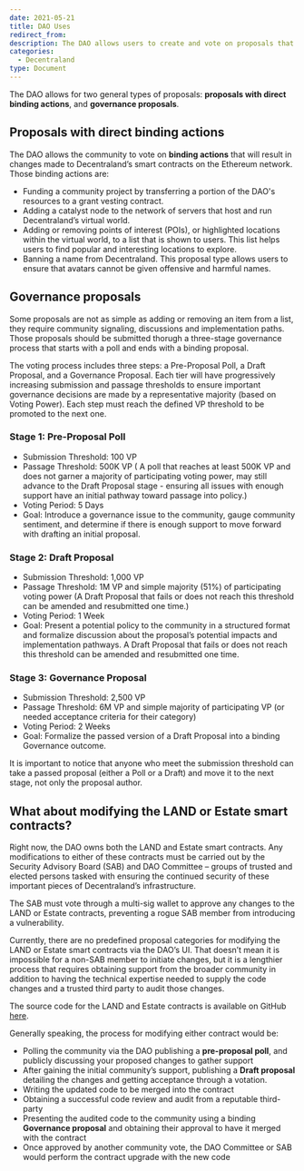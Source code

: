 ```yaml
---
date: 2021-05-21
title: DAO Uses
redirect_from:
description: The DAO allows users to create and vote on proposals that shape the metaverse.
categories:
  - Decentraland
type: Document
---
```


The DAO allows for two general types of proposals: **proposals with direct binding actions**, and **governance proposals**.

## Proposals with direct binding actions

The DAO allows the community to vote on **binding actions** that will result in changes made to Decentraland’s smart contracts on the Ethereum network. Those binding actions are:

* Funding a community project by transferring a portion of the DAO's resources to a grant vesting contract.
* Adding a catalyst node to the network of servers that host and run Decentraland’s virtual world.
* Adding or removing points of interest (POIs), or highlighted locations within the virtual world, to a list that is shown to users. This list helps users to find popular and interesting locations to explore.
* Banning a name from Decentraland. This proposal type allows users to ensure that avatars cannot be given offensive and harmful names.


## Governance proposals

Some proposals are not as simple as adding or removing an item from a list, they require community signaling, discussions and implementation paths. Those proposals should be submitted thorugh a three-stage governance process that starts with a poll and ends with a binding proposal.

The voting process includes three steps: a Pre-Proposal Poll, a Draft Proposal, and a Governance Proposal. Each tier will have progressively increasing submission and passage thresholds to ensure important governance decisions are made by a representative majority (based on Voting Power). Each step must reach the defined VP threshold to be promoted to the next one. 

### Stage 1: Pre-Proposal Poll

* Submission Threshold: 100 VP
* Passage Threshold: 500K VP ( A poll that reaches at least 500K VP and does not garner a majority of participating voting power, may still advance to the Draft Proposal stage - ensuring all issues with enough support have an initial pathway toward passage into policy.)
* Voting Period: 5 Days
* Goal: Introduce a governance issue to the community, gauge community sentiment, and determine if there is enough support to move forward with drafting an initial proposal.

### Stage 2: Draft Proposal

* Submission Threshold: 1,000 VP
* Passage Threshold: 1M VP and simple majority (51%) of participating voting power (A Draft Proposal that fails or does not reach this threshold can be amended and resubmitted one time.)
* Voting Period: 1 Week
* Goal: Present a potential policy to the community in a structured format and formalize discussion about the proposal’s potential impacts and implementation pathways.  A Draft Proposal that fails or does not reach this threshold can be amended and resubmitted one time.

### Stage 3: Governance Proposal

* Submission Threshold: 2,500 VP
* Passage Threshold: 6M VP and simple majority of participating VP (or needed acceptance criteria for their category)
* Voting Period: 2 Weeks
* Goal: Formalize the passed version of a Draft Proposal into a binding Governance outcome.

It is important to notice that anyone who meet the submission threshold can take a passed proposal (either a Poll or a Draft) and move it to the next stage, not only the proposal author.

## What about modifying the LAND or Estate smart contracts?

Right now, the DAO owns both the LAND and Estate smart contracts. Any modifications to either of these contracts must be carried out by the Security Advisory Board (SAB) and DAO Committee – groups of trusted and elected persons tasked with ensuring the continued security of these important pieces of Decentraland’s infrastructure.

The SAB must vote through a multi-sig wallet to approve any changes to the LAND or Estate contracts, preventing a rogue SAB member from introducing a vulnerability.

Currently, there are no predefined proposal categories for modifying the LAND or Estate smart contracts via the DAO’s UI. That doesn’t mean it is impossible for a non-SAB member to initiate changes, but it is a lengthier process that requires obtaining support from the broader community in addition to having the technical expertise needed to supply the code changes and a trusted third party to audit those changes.

The source code for the LAND and Estate contracts is available on GitHub [here](https://github.com/decentraland/land/tree/master/contracts).

Generally speaking, the process for modifying either contract would be:

* Polling the community via the DAO publishing a **pre-proposal poll**, and publicly discussing your proposed changes to gather support
* After gaining the initial community’s support, publishing a **Draft proposal** detailing the changes and getting acceptance through a votation.
* Writing the updated code to be merged into the contract
* Obtaining a successful code review and audit from a reputable third-party
* Presenting the audited code to the community using a binding **Governance proposal** and obtaining their approval to have it merged with the contract
* Once approved by another community vote, the DAO Committee or SAB would perform the contract upgrade with the new code

